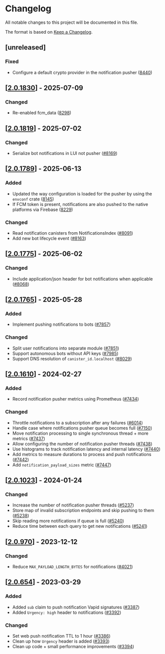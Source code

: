 # Changelog

All notable changes to this project will be documented in this file.

The format is based on [Keep a Changelog](https://keepachangelog.com/en/1.0.0/).

## [unreleased]

### Fixed

- Configure a default crypto provider in the notification pusher ([8440](https://github.com/open-chat-labs/open-chat/pull/8440))

## [[2.0.1830](https://github.com/open-chat-labs/open-chat/releases/tag/v2.0.1830-notification_pusher)] - 2025-07-09

### Changed

- Re-enabled fcm_data ([8298](https://github.com/open-chat-labs/open-chat/pull/8298))

## [[2.0.1819](https://github.com/open-chat-labs/open-chat/releases/tag/v2.0.1819-notification_pusher)] - 2025-07-02

### Changed

- Serialize bot notifications in LUI not pusher ([#8169](https://github.com/open-chat-labs/open-chat/pull/8169))

## [[2.0.1789](https://github.com/open-chat-labs/open-chat/releases/tag/v2.0.1789-notifications_pusher)] - 2025-06-13

### Added

- Updated the way configuration is loaded for the pusher by using the `envconf` crate ([8145](https://github.com/open-chat-labs/open-chat/pull/8145))
- If FCM token is present, notifications are also pushed to the native platforms via Firebase ([8229](https://github.com/open-chat-labs/open-chat/pull/8229))

### Changed

- Read notification canisters from NotificationsIndex ([#8091](https://github.com/open-chat-labs/open-chat/pull/8091))
- Add new bot lifecycle event ([#8163](https://github.com/open-chat-labs/open-chat/pull/8163))

## [[2.0.1775](https://github.com/open-chat-labs/open-chat/releases/tag/v2.0.1775-notifications_pusher)] - 2025-06-02

### Changed

- Include application/json header for bot notifications when applicable ([#8068](https://github.com/open-chat-labs/open-chat/pull/8068))

## [[2.0.1765](https://github.com/open-chat-labs/open-chat/releases/tag/v2.0.1765-notifications_pusher)] - 2025-05-28

### Added

- Implement pushing notifications to bots ([#7857](https://github.com/open-chat-labs/open-chat/pull/7857))

### Changed

- Split user notifications into separate module ([#7851](https://github.com/open-chat-labs/open-chat/pull/7851))
- Support autonomous bots without API keys ([#7985](https://github.com/open-chat-labs/open-chat/pull/7985))
- Support DNS resolution of `canister_id.localhost` ([#8029](https://github.com/open-chat-labs/open-chat/pull/8029))

## [[2.0.1610](https://github.com/open-chat-labs/open-chat/releases/tag/v2.0.1610-notifications_pusher)] - 2024-02-27

### Added

- Record notification pusher metrics using Prometheus ([#7434](https://github.com/open-chat-labs/open-chat/pull/7434))

### Changed

- Throttle notifications to a subscription after any failures ([#6014](https://github.com/open-chat-labs/open-chat/pull/6014))
- Handle case where notifications pusher queue becomes full ([#7150](https://github.com/open-chat-labs/open-chat/pull/7150))
- Move notification processing to single synchronous thread + more metrics ([#7437](https://github.com/open-chat-labs/open-chat/pull/7437))
- Allow configuring the number of notification pusher threads ([#7438](https://github.com/open-chat-labs/open-chat/pull/7438))
- Use histograms to track notification latency and internal latency ([#7440](https://github.com/open-chat-labs/open-chat/pull/7440))
- Add metrics to measure durations to process and push notifications ([#7442](https://github.com/open-chat-labs/open-chat/pull/7442))
- Add `notification_payload_sizes` metric ([#7447](https://github.com/open-chat-labs/open-chat/pull/7447))

## [[2.0.1023](https://github.com/open-chat-labs/open-chat/releases/tag/v2.0.1023-notifications_pusher)] - 2024-01-24

### Changed

- Increase the number of notification pusher threads ([#5237](https://github.com/open-chat-labs/open-chat/pull/5237))
- Store map of invalid subscription endpoints and skip pushing to them ([#5238](https://github.com/open-chat-labs/open-chat/pull/5238))
- Skip reading more notifications if queue is full ([#5240](https://github.com/open-chat-labs/open-chat/pull/5240))
- Reduce time between each query to get new notifications ([#5241](https://github.com/open-chat-labs/open-chat/pull/5241))

## [[2.0.970](https://github.com/open-chat-labs/open-chat/releases/tag/v2.0.970-notifications_pusher)] - 2023-12-12

### Changed

- Reduce `MAX_PAYLOAD_LENGTH_BYTES` for notifications ([#4021](https://github.com/open-chat-labs/open-chat/pull/4021))

## [[2.0.654](https://github.com/open-chat-labs/open-chat/releases/tag/v2.0.654-notifications_pusher)] - 2023-03-29

### Added

- Added `sub` claim to push notification Vapid signatures ([#3387](https://github.com/open-chat-labs/open-chat/pull/3387))
- Added `Urgency: high` header to notifications ([#3392](https://github.com/open-chat-labs/open-chat/pull/3392))

### Changed

- Set web push notification TTL to 1 hour ([#3386](https://github.com/open-chat-labs/open-chat/pull/3386))
- Clean up how `Urgency` header is added ([#3393](https://github.com/open-chat-labs/open-chat/pull/3393))
- Clean up code + small performance improvements ([#3394](https://github.com/open-chat-labs/open-chat/pull/3394))
